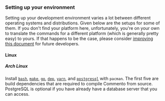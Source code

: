 ### Setting up your environment

Setting up your development environment varies a lot between different operating systems and distributions. Given below are the setups for some of them. If you don't find your platform here, unfortunately, you're on your own to translate the commands for a different platform (which is generally pretty easy) to yours. If that happens to be the case, please consider [improving this document](https://gitlab.com/commento/docs) for future developers.

<!-- Keep this list sorted -->

#### Linux

##### Arch Linux

Install
[`bash`](https://www.archlinux.org/packages/core/x86_64/bash/),
[`make`](https://www.archlinux.org/packages/core/x86_64/make/),
[`go`](https://www.archlinux.org/packages/community/x86_64/go/),
[`dep`](https://www.archlinux.org/packages/community/x86_64/dep/),
[`yarn`](https://www.archlinux.org/packages/community/any/yarn/), and
[`postgresql`](https://www.archlinux.org/packages/extra/x86_64/postgresql/)
with `pacman`. The first five are build dependencies that are required to compile Commento from source. PostgreSQL is optional if you have already have a database server that you can access.
